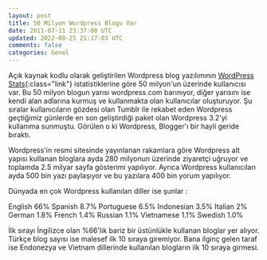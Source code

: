 ```yaml
---           
layout: post
title: 50 Milyon Wordpress Blogu Var
date: 2011-07-11 23:37:00 UTC
updated: 2022-08-25 21:17:03 UTC
comments: false
categories: Genel
---
```

Açık kaynak kodlu olarak geliştirilen Wordpress blog yazılımının [WordPress Stats](https://en.wordpress.com/stats/){:class="link"} istatistiklerine göre 50 milyon'un üzerinde kullanıcısı var. Bu 50 milyon blogun yarısı wordpress.com barınıyor, diğer yarısını ise kendi alan adlarına kurmuş ve kullanmakta olan kullanıcılar oluşturuyor. Şu sıralar kullanıcıların gözdesi olan Tumblr ile rekabet eden Wordpress geçtiğimiz günlerde en son geliştirdiği paket olan Wordpress 3.2'yi kullanıma sunmuştu. Görülen o ki Wordpress, Blogger'ı bir hayli geride bıraktı.

Wordpress'in resmi sitesinde yayınlanan rakamlara göre Wordpress alt yapısı kullanan bloglara ayda 280 milyonun üzerinde ziyaretçi uğruyor ve toplamda 2.5 milyar sayfa gösterimi yapılıyor. Ayrıca Wordpress kullanıcıları ayda 500 bin yazı paylaşıyor ve bu yazılara 400 bin yorum yapılıyor.

Dünyada en çok Wordpress kullanılan diller ise şunlar :

English 66%
Spanish 8.7%
Portuguese 6.5%
Indonesian 3.5%
Italian 2%
German 1.8%
French 1.4%
Russian 1.1%
Vietnamese 1.1%
Swedish 1.0%


İlk sırayı İngilizce olan %66'lık bariz bir üstünlükle kullanan bloglar yer alıyor. Türkçe blog sayısı ise malesef ilk 10 sıraya giremiyor. Bana ilginç gelen taraf ise Endonezya ve Vietnam dillerinde kullanılan blogların ilk 10 sıraya girmesi.